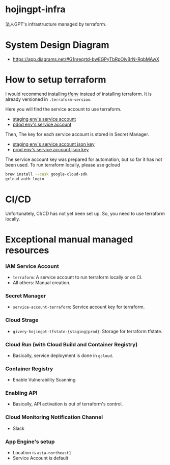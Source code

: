 # hojingpt-infra
法人GPT's infrastructure managed by terraform.

# System Design Diagram
- https://app.diagrams.net/#G1nreqrtd-bwEGPyTbRpOivBrN-RqbMAwX

# How to setup terraform

I would recommend installing [tfenv](https://github.com/tfutils/tfenv) instead of installing terraform.
It is already versioned in `.terraform-version`.

Here you will find the service account to use terraform.

- [staging env's service account](https://console.cloud.google.com/iam-admin/serviceaccounts/details/109141712245035595455?project=hojingpt-staging)
- [pdod env's service account](https://console.cloud.google.com/iam-admin/serviceaccounts/details/111437589679665217922?project=hojingpt-prod)

Then, The key for each service account is stored in Secret Manager.

- [staging env's service account json key](https://console.cloud.google.com/security/secret-manager/secret/service-account-terraform/versions?project=hojingpt-staging)
- [prod env's service account json key](https://console.cloud.google.com/security/secret-manager/secret/service-account-terraform/versions?project=hojingpt-prod)

The service account key was prepared for automation, but so far it has not been used.
To run terraform locally, please use gcloud

```bash
brew install --cask google-cloud-sdk
gcloud auth login
```

# CI/CD

Unfortunately, CI/CD has not yet been set up. So, you need to use terraform locally.

# Exceptional manual managed resources

### IAM Service Account
- `terraform`: A service account to run terraform locally or on CI.
- All others: Manual creation.

### Secret Manager
- `service-account-terraform`: Service account key for terraform.

### Cloud Strage
- `givery-hojingpt-tfstate-{staging|prod}`: Storage for terraform tfstate.

### Cloud Run (with Cloud Build and Container Registry)
- Basically, service deployment is done in `gcloud`.

### Container Registry
- Enable Vulnerability Scanning

### Enabling  API
- Basically, API activation is out of terraform's control.

### Cloud Monitoring Notification Channel
- Slack

### App Engine's setup
- Location is `asia-northeast1`
- Service Account is default
